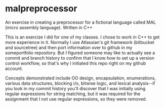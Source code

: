 # malpreprocessor
An exercise in creating a preprocessor for a fictional language called MAL (micro assembly language). Written in C++

This is an exercize I did for one of my classes. I chose to work in C++ to get more experience in it. Normally I use Atlassian's git framework
(bitbucket and sourcetree) and then port information over to github in my someportfolio repository. But I figured someone may like to actually
see a commit and branch history to confirm that I know how to set up a version control workflow, so that's why I initiated this repo right
on my github account. 

Concepts demonstrated include OO design, encapsulation, enumerations, various data structures, blocking i/o, bitwise logic, and lexical 
analysis--if you look in my commit history you'll discover that I was initially using regular expressions
for string matching, but it was required for the assignment that I not use regular expressions, so they were removed. 
